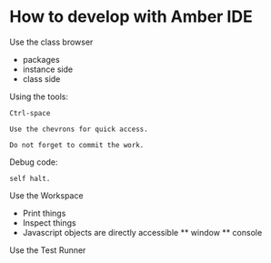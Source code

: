 How to develop with Amber IDE
=============================

Use the class browser

* packages
* instance side
* class side

Using the tools:

    Ctrl-space

    Use the chevrons for quick access.

    Do not forget to commit the work.

Debug code:

    self halt.


Use the Workspace

* Print things
* Inspect things
* Javascript objects are directly accessible
** window
** console

Use the Test Runner


